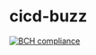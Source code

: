 # cicd-buzz

[![BCH compliance](https://bettercodehub.com/edge/badge/jhcheng/cicd-buzz?branch=master)](https://bettercodehub.com/)
